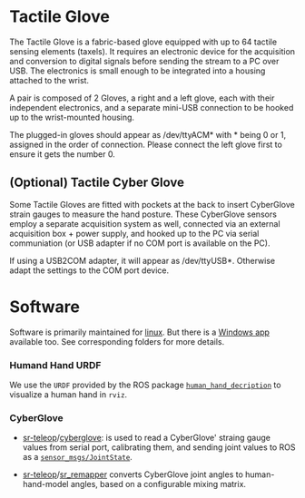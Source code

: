 # Tactile Glove

The Tactile Glove is a fabric-based glove equipped with up to 64 tactile sensing elements (taxels). It requires an electronic device for the acquisition and conversion to digital signals before sending the stream to a PC over USB. The electronics is small enough to be integrated into a housing attached to the wrist.

A pair is composed of 2 Gloves, a right and a left glove, each with their independent electronics, and a separate mini-USB connection to be hooked up to the wrist-mounted housing.

The plugged-in gloves should appear as /dev/ttyACM* with * being 0 or 1, assigned in the order of connection. Please connect the left glove first to ensure it gets the number 0.

## (Optional) Tactile Cyber Glove

Some Tactile Gloves are fitted with pockets at the back to insert CyberGlove strain gauges to measure the hand posture. These CyberGlove sensors employ a separate acquisition system as well, connected via an external acquisition box + power supply, and hooked up to the PC via serial communiation (or USB adapter if no COM port is available on the PC).

If using a USB2COM adapter, it will appear as /dev/ttyUSB*. Otherwise adapt the settings to the COM port device.

# Software

Software is primarily maintained for [linux](linux). But there is a [Windows app](win) available too. See corresponding folders for more details.

### Humand Hand URDF

We use the `URDF` provided by the ROS package [`human_hand_decription`](https://github.com/ubi-agni/human_hand) to visualize a human hand in `rviz`.

### CyberGlove

* [sr-teleop](https://github.com/ubi-agni/sr-teleop)/[cyberglove](https://github.com/ubi-agni/sr-teleop/tree/indigo-devel/cyberglove): is used to read a CyberGlove' straing gauge values from serial port, calibrating them, and sending joint values to ROS as a [`sensor_msgs/JointState`](http://docs.ros.org/en/melodic/api/sensor_msgs/html/msg/JointState.html).

* [sr-teleop](https://github.com/ubi-agni/sr-teleop)/[sr_remapper](https://github.com/ubi-agni/sr-teleop/tree/indigo-devel/sr_remappers) converts CyberGlove joint angles to human-hand-model angles, based on a configurable mixing matrix.
